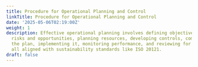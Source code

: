 ```yaml
---
title: Procedure for Operational Planning and Control
linkTitle: Procedure for Operational Planning and Control
date: '2025-05-06T02:19:00Z'
weight: 1
description: Effective operational planning involves defining objectives, identifying
  risks and opportunities, planning resources, developing controls, communicating
  the plan, implementing it, monitoring performance, and reviewing for improvements,
  all aligned with sustainability standards like ISO 20121.
draft: false
---
```



<!-- Unsupported block type: table_of_contents -->

<!-- Unsupported block type: unsupported -->

